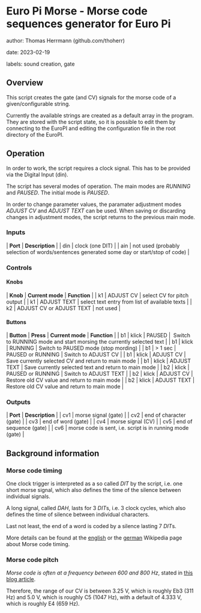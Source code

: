 # Euro Pi Morse - Morse code sequences generator for Euro Pi

author: Thomas Herrmann (github.com/thoherr)

date: 2023-02-19

labels: sound creation, gate

## Overview

This script creates the gate (and CV) signals for the morse code of a given/configurable string.

Currently the available strings are created as a default array in the program. They are stored with the script
state, so it is possible to edit them by connecting to the EuroPI and editing the configuration file in the root
directory of the EuroPI.

## Operation

In order to work, the script requires a clock signal. This has to be provided via the Digital Input (din).

The script has several modes of operation. The main modes are *RUNNING* and *PAUSED*. The initial mode is *PAUSED*.

In order to change parameter values, the paramater adjustment modes *ADJUST CV* and *ADJUST TEXT* can be used.
When saving or discarding changes in adjustment modes, the script returns to the previous main mode.

### Inputs

| **Port** | **Description** |
| din | clock (one DIT) |
| ain | not used (probably selection of words/sentences generated some day or start/stop of code) |

### Controls

#### Knobs

| **Knob** | **Current mode** | **Function** |
| k1 | ADJUST CV | select CV for pitch output |
| k1 | ADJUST TEXT | select text entry from list of available texts |
| k2 | ADJUST CV or ADJUST TEXT | not used |

#### Buttons

| **Button** | **Press** | **Current mode** | **Function** |
| b1 | klick | PAUSED |  Switch to RUNNING mode and start morsing the currently selected text |
| b1 | klick | RUNNING  | Switch to PAUSED mode (stop mording) |
| b1 | > 1 sec | PAUSED or RUNNING | Switch to ADJUST CV |
| b1 | klick | ADJUST CV | Save currently selected CV and return to main mode |
| b1 | klick | ADJUST TEXT | Save currently selected text and return to main mode |
| b2 | klick | PAUSED or RUNNING | Switch to ADJUST TEXT |
| b2 | klick | ADJUST CV | Restore old CV value and return to main mode |
| b2 | klick | ADJUST TEXT | Restore old CV value and return to main mode |

### Outputs

| **Port** | **Description** |
| cv1 | morse signal (gate) |
| cv2 | end of character (gate) |
| cv3 | end of word (gate) |
| cv4 | morse signal (CV) |
| cv5 | end of sequence (gate) |
| cv6 | morse code is sent, i.e. script is in running mode (gate) |

## Background information

### Morse code timing

One clock trigger is interpreted as a so called *DIT* by the script, i.e. one short morse signal, which also
defines the time of the silence between individual signals.

A long signal, called *DAH*, lasts for 3 *DIT*s, i.e. 3 clock cycles, which also defines the time of silence
between individual characters.

Last not least, the end of a word is coded by a silence lasting 7 *DIT*s.

More details can be found at the
[english](https://en.wikipedia.org/wiki/Morse_code#Representation,_timing,_and_speeds) or the
[german](https://de.wikipedia.org/wiki/Morsecode#Zeitschema_und_Veranschaulichung)
Wikipedia page about Morse code timing.

### Morse code pitch

*Morse code is often at a frequency between 600 and 800 Hz*, stated in
[this blog article](https://www.johndcook.com/blog/2022/02/25/morse-code-in-musical-notation).

Therefore, the range of our CV is between 3.25 V, which is roughly Eb3 (311 Hz) and
5.0 V, which is roughly C5 (1047 Hz), with a default of 4.333 V, which is roughly E4 (659 Hz).


